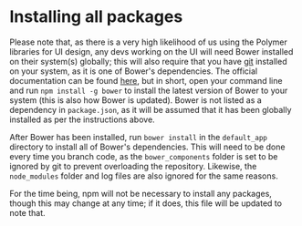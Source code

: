 # Installing all packages
Please note that, as there is a very high likelihood of us using the Polymer libraries for UI design, any devs working on the UI will need Bower installed on their system(s) globally; this will also require that you have [git](http://www.git-scm.com/) installed on your system, as it is one of Bower's dependencies. The official documentation can be found [here](http://bower.io/), but in short, open your command line and run `npm install -g bower` to install the latest version of Bower to your system (this is also how Bower is updated). Bower is not listed as a dependency in `package.json`, as it will be assumed that it has been globally installed as per the instructions above.

After Bower has been installed, run `bower install` in the `default_app` directory to install all of Bower's dependencies. This will need to be done every time you branch code, as the `bower_components` folder is set to be ignored by git to prevent overloading the repository. Likewise, the `node_modules` folder and log files are also ignored for the same reasons.

For the time being, npm will not be necessary to install any packages, though this may change at any time; if it does, this file will be updated to note that.
